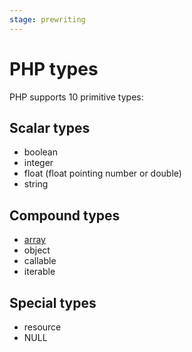 ```yaml
---
stage: prewriting
---
```


# PHP types

PHP supports 10 primitive types:

## Scalar types

* boolean
* integer
* float (float pointing number or double)
* string

## Compound types

* [array](arrays.md)
* object
* callable
* iterable

## Special types

* resource
* NULL
